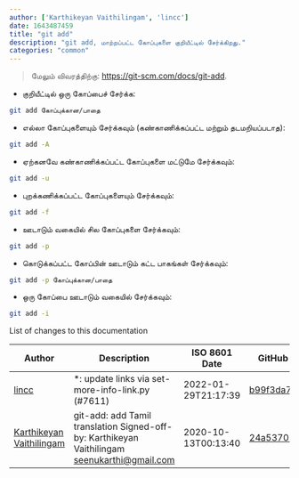 ```yaml
---
author: ['Karthikeyan Vaithilingam', 'lincc']
date: 1643487459
title: "git add"
description: "git add, மாற்றப்பட்ட கோப்புகளை குறியீட்டில் சேர்க்கிறது."
categories: "common"
---
```

> மேலும் விவரத்திற்கு: <https://git-scm.com/docs/git-add>.

- குறியீட்டில் ஒரு கோப்பைச் சேர்க்க:

```bash
git add கோப்புக்கான/பாதை
```

- எல்லா கோப்புகளையும் சேர்க்கவும் (கண்காணிக்கப்பட்ட மற்றும் தடமறியப்படாத):

```bash
git add -A
```

- ஏற்கனவே கண்காணிக்கப்பட்ட கோப்புகளை மட்டுமே சேர்க்கவும்:

```bash
git add -u
```

- புறக்கணிக்கப்பட்ட கோப்புகளையும் சேர்க்கவும்:

```bash
git add -f
```

- ஊடாடும் வகையில் சில கோப்புகளை சேர்க்கவும்:

```bash
git add -p
```

- கொடுக்கப்பட்ட கோப்பின் ஊடாடும் கட்ட பாகங்கள் சேர்க்கவும்:

```bash
git add -p கோப்புக்கான/பாதை
```

- ஒரு கோப்பை ஊடாடும் வகையில் சேர்க்கவும்:

```bash
git add -i
```
List of changes to this documentation


Author | Description | ISO 8601 Date | GitHub link
------|-----|-----|-----
[lincc](mailto:46962923+blueskyson@users.noreply.github.com) | *: update links via set-more-info-link.py (#7611) | 2022-01-29T21:17:39 | [b99f3da787c6](https://github.com/tldr-pages/tldr/commit/b99f3da787c6f43a545b9cb5ebd8265b1367fbc4)
[Karthikeyan Vaithilingam](mailto:seenukarthi@gmail.com) | git-add: add Tamil translation Signed-off-by: Karthikeyan Vaithilingam <seenukarthi@gmail.com> | 2020-10-13T00:13:40 | [24a53702fb02](https://github.com/tldr-pages/tldr/commit/24a53702fb029b645239e894887cefcc7980cbc7)

